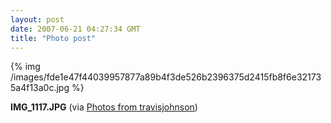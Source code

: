```yaml
---
layout: post
date: 2007-06-21 04:27:34 GMT
title: "Photo post"
---
```

{% img /images/fde1e47f44039957877a89b4f3de526b2396375d2415fb8f6e321735a4f13a0c.jpg %}

<b>IMG_1117.JPG</b> (via <a href="http://www.flickr.com/photos/travisjohnson/578683474/">Photos from travisjohnson</a>)